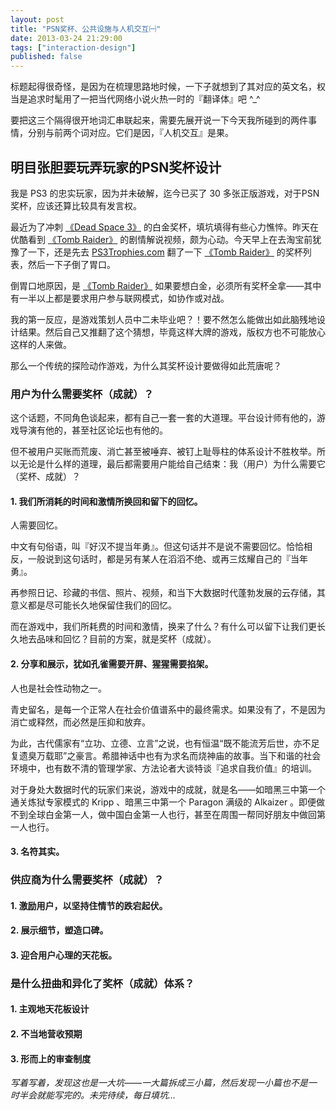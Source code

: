 ```yaml
---
layout: post
title: "PSN奖杯、公共设施与人机交互㈠"
date: 2013-03-24 21:29:00
tags: ["interaction-design"]
published: false
---
```


标题起得很奇怪，是因为在梳理思路地时候，一下子就想到了其对应的英文名，权当是追求时髦用了一把当代网络小说火热一时的『翻译体』吧 ^_^

要把这三个隔得很开地词汇串联起来，需要先展开说一下今天我所碰到的两件事情，分别与前两个词对应。它们是因，『人机交互』是果。

<!--{{ site.title }}-->

## 明目张胆要玩弄玩家的PSN奖杯设计

我是 PS3 的忠实玩家，因为并未破解，迄今已买了 30 多张正版游戏，对于PSN奖杯，应该还算比较具有发言权。

最近为了冲刺 [《Dead Space 3》][] 的白金奖杯，填坑填得有些心力憔悴。昨天在优酷看到 [《Tomb Raider》][] 的剧情解说视频，颇为心动。今天早上在去淘宝前犹豫了一下，还是先去 [PS3Trophies.com][] 翻了一下 [《Tomb Raider》][] 的奖杯列表，然后一下子倒了胃口。

倒胃口地原因，是 [《Tomb Raider》][] 如果要想白金，必须所有奖杯全拿——其中有一半以上都是要求用户参与联网模式，如协作或对战。

我的第一反应，是游戏策划人员中二未毕业吧？！要不然怎么能做出如此脑残地设计结果。然后自己又推翻了这个猜想，毕竟这样大牌的游戏，版权方也不可能放心这样的人来做。

那么一个传统的探险动作游戏，为什么其奖杯设计要做得如此荒唐呢？

### 用户为什么需要奖杯（成就）？

这个话题，不同角色谈起来，都有自己一套一套的大道理。平台设计师有他的，游戏导演有他的，甚至社区论坛也有他的。

但不被用户买账而荒废、消亡甚至被唾弃、被钉上耻辱柱的体系设计不胜枚举。所以无论是什么样的道理，最后都需要用户能给自己结束：我（用户）为什么需要它（奖杯、成就）？

#### 1. 我们所消耗的时间和激情所换回和留下的回忆。

人需要回忆。

中文有句俗语，叫『好汉不提当年勇』。但这句话并不是说不需要回忆。恰恰相反，一般说到这句话时，都是另有某人在滔滔不绝、或再三炫耀自己的『当年勇』。

再参照日记、珍藏的书信、照片、视频，和当下大数据时代蓬勃发展的云存储，其意义都是尽可能长久地保留住我们的回忆。

而在游戏中，我们所耗费的时间和激情，换来了什么？有什么可以留下让我们更长久地去品味和回忆？目前的方案，就是奖杯（成就）。

#### 2. 分享和展示，犹如孔雀需要开屏、猩猩需要掐架。

人也是社会性动物之一。

青史留名，是每一个正常人在社会价值谱系中的最终需求。如果没有了，不是因为消亡或释然，而必然是压抑和放弃。

为此，古代儒家有“立功、立德、立言”之说，也有恒温“既不能流芳后世，亦不足复遗臭万载耶”之豪言。希腊神话中也有为求名而烧神庙的故事。当下和谐的社会环境中，也有数不清的管理学家、方法论者大谈特谈『追求自我价值』的培训。

对于身处大数据时代的玩家们来说，游戏中的成就，就是名——如暗黑三中第一个通关炼狱专家模式的 Kripp 、暗黑三中第一个 Paragon 满级的 Alkaizer 。即便做不到全球白金第一人，做中国白金第一人也行，甚至在周围一帮同好朋友中做回第一人也行。

#### 3. 名符其实。

### 供应商为什么需要奖杯（成就）？

#### 1. 激励用户，以坚持住情节的跌宕起伏。

#### 2. 展示细节，塑造口碑。

#### 3. 迎合用户心理的天花板。

### 是什么扭曲和异化了奖杯（成就）体系？

#### 1. 主观地天花板设计

#### 2. 不当地营收预期

#### 3. 形而上的审查制度

[《Dead Space 3》]: #
[《Tomb Raider》]: #
[PS3Trophies.com]: http://ps3trophies.com

_写着写着，发现这也是一大坑——一大篇拆成三小篇，然后发现一小篇也不是一时半会就能写完的。未完待续，每日填坑…_
